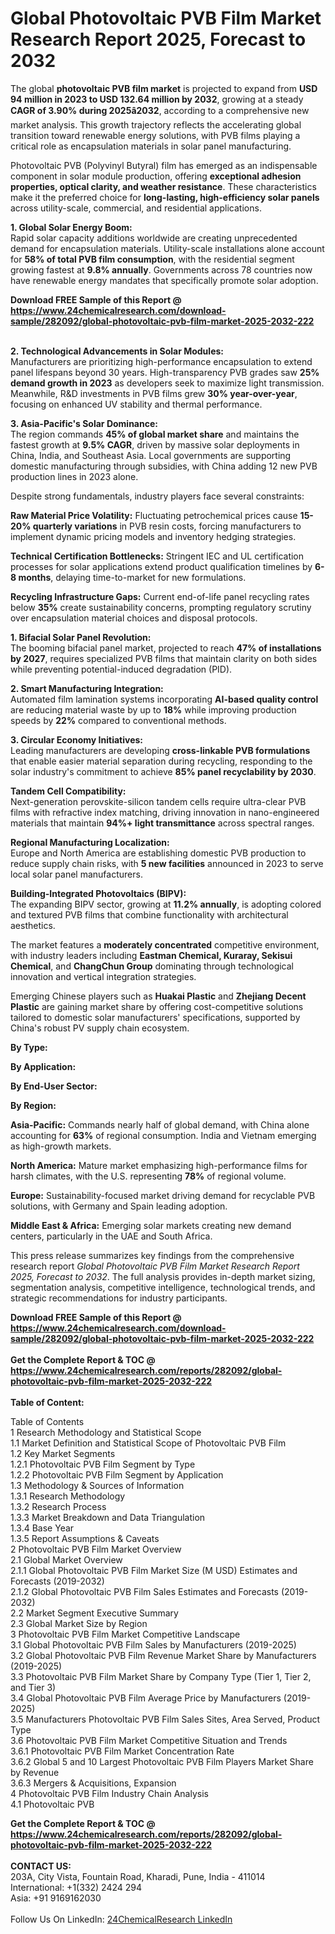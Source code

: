 <h1>Global Photovoltaic PVB Film Market Research Report 2025, Forecast to 2032</h1><p>The global <strong>photovoltaic PVB film market</strong> is projected to expand from <strong>USD 94 million in 2023 to USD 132.64 million by 2032</strong>, growing at a steady <strong>CAGR of 3.90% during 2025â2032</strong>, according to a comprehensive new market analysis. This growth trajectory reflects the accelerating global transition toward renewable energy solutions, with PVB films playing a critical role as encapsulation materials in solar panel manufacturing.</p><p>Photovoltaic PVB (Polyvinyl Butyral) film has emerged as an indispensable component in solar module production, offering <strong>exceptional adhesion properties, optical clarity, and weather resistance</strong>. These characteristics make it the preferred choice for <strong>long-lasting, high-efficiency solar panels</strong> across utility-scale, commercial, and residential applications.</p><p><strong>1. Global Solar Energy Boom:</strong><br>
Rapid solar capacity additions worldwide are creating unprecedented demand for encapsulation materials. Utility-scale installations alone account for <strong>58% of total PVB film consumption</strong>, with the residential segment growing fastest at <strong>9.8% annually</strong>. Governments across 78 countries now have renewable energy mandates that specifically promote solar adoption.</p><div><b>Download FREE Sample of this Report @ 
            <a href="https://www.24chemicalresearch.com/download-sample/282092/global-photovoltaic-pvb-film-market-2025-2032-222">
            https://www.24chemicalresearch.com/download-sample/282092/global-photovoltaic-pvb-film-market-2025-2032-222</a></b></div><br><p><strong>2. Technological Advancements in Solar Modules:</strong><br>
Manufacturers are prioritizing high-performance encapsulation to extend panel lifespans beyond 30 years. High-transparency PVB grades saw <strong>25% demand growth in 2023</strong> as developers seek to maximize light transmission. Meanwhile, R&amp;D investments in PVB films grew <strong>30% year-over-year</strong>, focusing on enhanced UV stability and thermal performance.</p><p><strong>3. Asia-Pacific's Solar Dominance:</strong><br>
The region commands <strong>45% of global market share</strong> and maintains the fastest growth at <strong>9.5% CAGR</strong>, driven by massive solar deployments in China, India, and Southeast Asia. Local governments are supporting domestic manufacturing through subsidies, with China adding 12 new PVB production lines in 2023 alone.</p><p>Despite strong fundamentals, industry players face several constraints:</p><p><strong>Raw Material Price Volatility:</strong> Fluctuating petrochemical prices cause <strong>15-20% quarterly variations</strong> in PVB resin costs, forcing manufacturers to implement dynamic pricing models and inventory hedging strategies.</p><p><strong>Technical Certification Bottlenecks:</strong> Stringent IEC and UL certification processes for solar applications extend product qualification timelines by <strong>6-8 months</strong>, delaying time-to-market for new formulations.</p><p><strong>Recycling Infrastructure Gaps:</strong> Current end-of-life panel recycling rates below <strong>35%</strong> create sustainability concerns, prompting regulatory scrutiny over encapsulation material choices and disposal protocols.</p><p><strong>1. Bifacial Solar Panel Revolution:</strong><br>
The booming bifacial panel market, projected to reach <strong>47% of installations by 2027</strong>, requires specialized PVB films that maintain clarity on both sides while preventing potential-induced degradation (PID).</p><p><strong>2. Smart Manufacturing Integration:</strong><br>
Automated film lamination systems incorporating <strong>AI-based quality control</strong> are reducing material waste by up to <strong>18%</strong> while improving production speeds by <strong>22%</strong> compared to conventional methods.</p><p><strong>3. Circular Economy Initiatives:</strong><br>
Leading manufacturers are developing <strong>cross-linkable PVB formulations</strong> that enable easier material separation during recycling, responding to the solar industry's commitment to achieve <strong>85% panel recyclability by 2030</strong>.</p><p><strong>Tandem Cell Compatibility:</strong><br>
	Next-generation perovskite-silicon tandem cells require ultra-clear PVB films with refractive index matching, driving innovation in nano-engineered materials that maintain <strong>94%+ light transmittance</strong> across spectral ranges.</p><p><strong>Regional Manufacturing Localization:</strong><br>
	Europe and North America are establishing domestic PVB production to reduce supply chain risks, with <strong>5 new facilities</strong> announced in 2023 to serve local solar panel manufacturers.</p><p><strong>Building-Integrated Photovoltaics (BIPV):</strong><br>
	The expanding BIPV sector, growing at <strong>11.2% annually</strong>, is adopting colored and textured PVB films that combine functionality with architectural aesthetics.</p><p>The market features a <strong>moderately concentrated</strong> competitive environment, with industry leaders including <strong>Eastman Chemical, Kuraray, Sekisui Chemical</strong>, and <strong>ChangChun Group</strong> dominating through technological innovation and vertical integration strategies.</p><p>Emerging Chinese players such as <strong>Huakai Plastic</strong> and <strong>Zhejiang Decent Plastic</strong> are gaining market share by offering cost-competitive solutions tailored to domestic solar manufacturers' specifications, supported by China's robust PV supply chain ecosystem.</p><p><strong>By Type:</strong></p><p><strong>By Application:</strong></p><p><strong>By End-User Sector:</strong></p><p><strong>By Region:</strong></p><p><strong>Asia-Pacific:</strong> Commands nearly half of global demand, with China alone accounting for <strong>63%</strong> of regional consumption. India and Vietnam emerging as high-growth markets.</p><p><strong>North America:</strong> Mature market emphasizing high-performance films for harsh climates, with the U.S. representing <strong>78%</strong> of regional volume.</p><p><strong>Europe:</strong> Sustainability-focused market driving demand for recyclable PVB solutions, with Germany and Spain leading adoption.</p><p><strong>Middle East &amp; Africa:</strong> Emerging solar markets creating new demand centers, particularly in the UAE and South Africa.</p><p>This press release summarizes key findings from the comprehensive research report <em>Global Photovoltaic PVB Film Market Research Report 2025, Forecast to 2032</em>. The full analysis provides in-depth market sizing, segmentation analysis, competitive intelligence, technological trends, and strategic recommendations for industry participants.</p><div><b>Download FREE Sample of this Report @ 
            <a href="https://www.24chemicalresearch.com/download-sample/282092/global-photovoltaic-pvb-film-market-2025-2032-222">
            https://www.24chemicalresearch.com/download-sample/282092/global-photovoltaic-pvb-film-market-2025-2032-222</a></b></div><br><div><b>Get the Complete Report & TOC @ 
            <a href="https://www.24chemicalresearch.com/reports/282092/global-photovoltaic-pvb-film-market-2025-2032-222">
            https://www.24chemicalresearch.com/reports/282092/global-photovoltaic-pvb-film-market-2025-2032-222</a></b></div><br>
            <b>Table of Content:</b><p>Table of Contents<br />
1 Research Methodology and Statistical Scope<br />
1.1 Market Definition and Statistical Scope of Photovoltaic PVB Film<br />
1.2 Key Market Segments<br />
1.2.1 Photovoltaic PVB Film Segment by Type<br />
1.2.2 Photovoltaic PVB Film Segment by Application<br />
1.3 Methodology & Sources of Information<br />
1.3.1 Research Methodology<br />
1.3.2 Research Process<br />
1.3.3 Market Breakdown and Data Triangulation<br />
1.3.4 Base Year<br />
1.3.5 Report Assumptions & Caveats<br />
2 Photovoltaic PVB Film Market Overview<br />
2.1 Global Market Overview<br />
2.1.1 Global Photovoltaic PVB Film Market Size (M USD) Estimates and Forecasts (2019-2032)<br />
2.1.2 Global Photovoltaic PVB Film Sales Estimates and Forecasts (2019-2032)<br />
2.2 Market Segment Executive Summary<br />
2.3 Global Market Size by Region<br />
3 Photovoltaic PVB Film Market Competitive Landscape<br />
3.1 Global Photovoltaic PVB Film Sales by Manufacturers (2019-2025)<br />
3.2 Global Photovoltaic PVB Film Revenue Market Share by Manufacturers (2019-2025)<br />
3.3 Photovoltaic PVB Film Market Share by Company Type (Tier 1, Tier 2, and Tier 3)<br />
3.4 Global Photovoltaic PVB Film Average Price by Manufacturers (2019-2025)<br />
3.5 Manufacturers Photovoltaic PVB Film Sales Sites, Area Served, Product Type<br />
3.6 Photovoltaic PVB Film Market Competitive Situation and Trends<br />
3.6.1 Photovoltaic PVB Film Market Concentration Rate<br />
3.6.2 Global 5 and 10 Largest Photovoltaic PVB Film Players Market Share by Revenue<br />
3.6.3 Mergers & Acquisitions, Expansion<br />
4 Photovoltaic PVB Film Industry Chain Analysis<br />
4.1 Photovoltaic PVB </p><div><b>Get the Complete Report & TOC @ 
            <a href="https://www.24chemicalresearch.com/reports/282092/global-photovoltaic-pvb-film-market-2025-2032-222">
            https://www.24chemicalresearch.com/reports/282092/global-photovoltaic-pvb-film-market-2025-2032-222</a></b></div><br><b>CONTACT US:</b><br>
            203A, City Vista, Fountain Road, Kharadi, Pune, India - 411014<br>
            International: +1(332) 2424 294<br>
            Asia: +91 9169162030 <br><br>
            Follow Us On LinkedIn: <a href="https://www.linkedin.com/company/24chemicalresearch/">24ChemicalResearch LinkedIn</a>